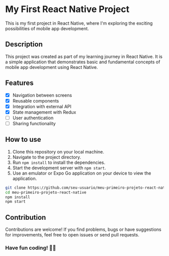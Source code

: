 # My First React Native Project

This is my first project in React Native, where I'm exploring the exciting possibilities of mobile app development.

## Description

This project was created as part of my learning journey in React Native. It is a simple application that demonstrates basic and fundamental concepts of mobile app development using React Native.

## Features

- [x] Navigation between screens
- [x] Reusable components
- [x] Integration with external API
- [x] State management with Redux
- [ ] User authentication
- [ ] Sharing functionality

## How to use

1. Clone this repository on your local machine.
2. Navigate to the project directory.
3. Run `npm install` to install the dependencies.
4. Start the development server with `npm start`.
5. Use an emulator or Expo Go application on your device to view the application.

```bash
git clone https://github.com/seu-usuario/meu-primeiro-projeto-react-native.git
cd meu-primeiro-projeto-react-native
npm install
npm start
```

## Contribution
Contributions are welcome! If you find problems, bugs or have suggestions for improvements, feel free to open issues or send pull requests.

### Have fun coding! 🚀📱
